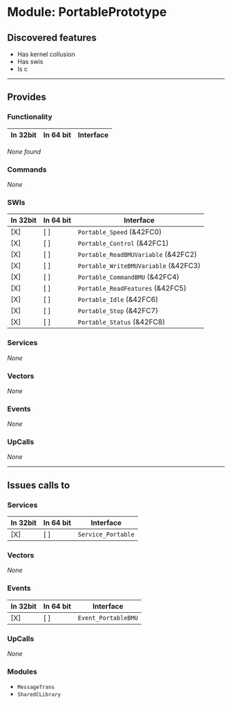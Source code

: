 # Module: PortablePrototype

## Discovered features


* Has kernel collusion
* Has swis
* Is c

---

## Provides

### Functionality

| In 32bit | In 64 bit | Interface |
|----------|-----------|-----------|

*None found*

### Commands


*None*


### SWIs


| In 32bit | In 64 bit | Interface |
|----------|-----------|-----------|
| [X]      | [ ]       | `Portable_Speed` (&42FC0) |
| [X]      | [ ]       | `Portable_Control` (&42FC1) |
| [X]      | [ ]       | `Portable_ReadBMUVariable` (&42FC2) |
| [X]      | [ ]       | `Portable_WriteBMUVariable` (&42FC3) |
| [X]      | [ ]       | `Portable_CommandBMU` (&42FC4) |
| [X]      | [ ]       | `Portable_ReadFeatures` (&42FC5) |
| [X]      | [ ]       | `Portable_Idle` (&42FC6) |
| [X]      | [ ]       | `Portable_Stop` (&42FC7) |
| [X]      | [ ]       | `Portable_Status` (&42FC8) |


### Services


*None*


### Vectors


*None*


### Events


*None*


### UpCalls


*None*


---

## Issues calls to

### Services


| In 32bit | In 64 bit | Interface |
|----------|-----------|-----------|
| [X]      | [ ]       | `Service_Portable` |


### Vectors


*None*


### Events


| In 32bit | In 64 bit | Interface |
|----------|-----------|-----------|
| [X]      | [ ]       | `Event_PortableBMU` |


### UpCalls


*None*


### Modules


* `MessageTrans`
* `SharedCLibrary`



